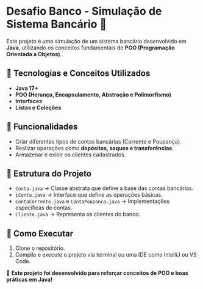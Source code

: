 # Desafio Banco - Simulação de Sistema Bancário 🏦  

Este projeto é uma simulação de um sistema bancário desenvolvido em **Java**, utilizando os conceitos fundamentais de **POO (Programação Orientada a Objetos)**.  

## 🔹 Tecnologias e Conceitos Utilizados  
- **Java 17+**  
- **POO (Herança, Encapsulamento, Abstração e Polimorfismo)**  
- **Interfaces**  
- **Listas e Coleções**  

## 🔹 Funcionalidades  
- Criar diferentes tipos de contas bancárias (Corrente e Poupança).  
- Realizar operações como **depósitos, saques e transferências**.  
- Armazenar e exibir os clientes cadastrados.  

## 🔹 Estrutura do Projeto  
- `Conta.java` → Classe abstrata que define a base das contas bancárias.  
- `iConta.java` → Interface que define as operações básicas.  
- `ContaCorrente.java` e `ContaPoupanca.java` → Implementações específicas de contas.  
- `Cliente.java` → Representa os clientes do banco.  

## 🔹 Como Executar  
1. Clone o repositório.  
2. Compile e execute o projeto via terminal ou uma IDE como IntelliJ ou VS Code.  

🚀 **Este projeto foi desenvolvido para reforçar conceitos de POO e boas práticas em Java!**  
